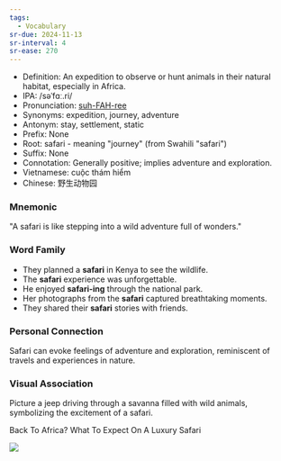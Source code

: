 ```yaml
---
tags:
  - Vocabulary
sr-due: 2024-11-13
sr-interval: 4
sr-ease: 270
---
```

- Definition: An expedition to observe or hunt animals in their natural habitat, especially in Africa.
- IPA: /səˈfɑː.ri/
- Pronunciation: [suh-FAH-ree](https://www.google.com/search?q=how+to+pronounce=safari)
- Synonyms: expedition, journey, adventure
- Antonym: stay, settlement, static
- Prefix: None
- Root: safari - meaning "journey" (from Swahili "safari")
- Suffix: None
- Connotation: Generally positive; implies adventure and exploration.
- Vietnamese: cuộc thám hiểm
- Chinese: 野生动物园

### Mnemonic

"A safari is like stepping into a wild adventure full of wonders."

### Word Family
- They planned a **safari** in Kenya to see the wildlife.
- The **safari** experience was unforgettable.
- He enjoyed **safari-ing** through the national park.
- Her photographs from the **safari** captured breathtaking moments.
- They shared their **safari** stories with friends.

### Personal Connection
Safari can evoke feelings of adventure and exploration, reminiscent of travels and experiences in nature.

### Visual Association
Picture a jeep driving through a savanna filled with wild animals, symbolizing the excitement of a safari.

Back To Africa? What To Expect On A Luxury Safari

![](https://imageio.forbes.com/specials-images/imageserve/61a11bdb7afd3d7797865eb5/8-Giraffes-Credit-Micato-Safaris/960x0.jpg?format=jpg&width=960)